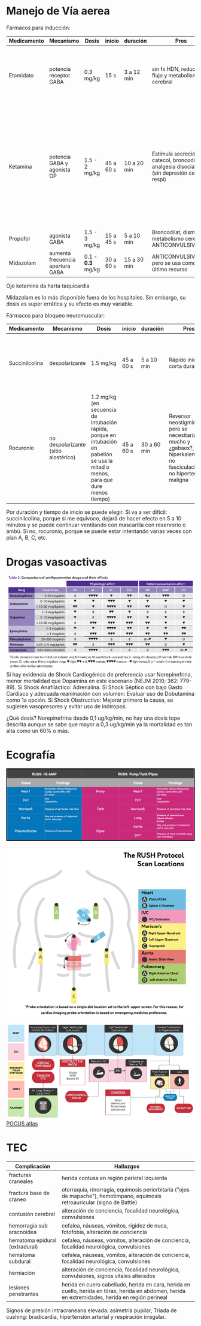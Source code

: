 # Manejo de Vía aerea

Fármacos para inducción:

| Medicamento | Mecanismo | Dosis | inicio | duración | Pros | Contras |
| ----------- | - | ---- | --------------- | --- | ---- | ------- |
| Etomidato | potencia receptor GABA |0.3 mg/kg | 15 s | 3 a 12 min | sin fx HDN, reduce flujo y metabolismo cerebral | inhibe la síntesis de cortisol, no usar en sepsis ni px con insuf renal relativa (puede necesitar dosis inicial de GC). Neuroexitabilidad |
| Ketamina | potencia GABA y agonista OP | 1.5 - 2 mg/kg | 45 a 60 s | 10 a 20 min | Estimula secreción catecol, broncodilat, analgesia disociativa (sin depresión centro respi) | Por más catecolaminas, no utilizar en alteración cardio porque aumenta consumo de O2, terrores al despertar, alucinaciones, hipertensión y taquicardia (por aumento de catecolaminas, si ya están agotadas por sepsis u otros, da hipoT y bradicard), ↑ secreciones |
| Propofol | agonista GABA | 1.5 - 3 mg/kg | 15 a 45 s | 5 a 10 min | Broncodilat, dismuye metabolismo cerebral, ANTICONVULSIVANTE | ↓ presión arterial (hasta 10 mmHg de PAM) |
| Midazolam | aumenta frecuencia apertura GABA | 0.1 - **0.3** mg/kg | 30 a 60 s | 15 a 30 min | ANTICONVULSIVANTE, pero se usa como último recurso | Hipotensión |

Ojo ketamina da harta taquicardia

Midazolam es lo más disponible fuera de los hospitales. Sin embargo, su dosis es super errática y su efecto es muy variable. 

Fármacos para bloqueo neuromuscular:

| Medicamento | Mecanismo | Dosis | inicio | duración | Pros | Contras |
| ----------- | - | ---- | --------------- | --- | ---- | ------- |
| Succinilcolina | despolarizante | 1.5 mg/kg | 45 a 60 s | 5 a 10 min | Rápido inicio y corta duración | Sin reversor, Hiperkalemia, rabdomiolisis, fasciculaciones, hipertermia maligna, bradicardia (por estimulación muscarínica |
| Rocuronio | no despolarizante (sitio alostérico) | 1.2 mg/kg (en secuencia de intubación rápida, porque en intubación en pabellón se usa la mitad o menos, para que dure menos tiempo) | 45 a 60 s | 30 a 60 min | Reversor neostigmina pero se necesitaría mucho y ¿gabaex?, No hiperkalemia, no fasciculaciones, no hipertermia maligna |  |

Por duración y tiempo de inicio se puede elegir. Si va a ser difícil: succinilcolina, porque si me equivoco, dejará de hacer efecto en 5 a 10 minutos y se puede continuar ventilando con mascarilla con reservorio o ambú. Si no, rocuronio, porque se puede estar intentando varias veces con plan A, B, C, etc. 

# Drogas vasoactivas

![drogas vasoactivas dosis](image-3.png)
Si hay evidencia de Shock Cardiogénico de preferencia usar Norepinefrina, menor mortalidad que Dopamina en este escenario (NEJM 2010; 362: 779-89).
Si Shock Anafiláctico: Adrenalina.
Si Shock Séptico con bajo Gasto Cardiaco y adecuada reanimación con volumen: Evaluar uso de Dobutamina como 1a opción.
Si Shock Obstructivo: Mejorar primero la causa, se sugieren vasopresores y evitar uso de inótropos.

¿Qué dosis? Norepinefrina desde 0,1 ug/kg/min, no hay una dosis tope descrita aunque se sabe que mayor a 0,3 ug/kg/min ya la mortalidad es tan alta como un 60% o más.

# Ecografía

![Rush protocol](image.png)

![Rush scheme](image-1.png)

![Rush algorithmic aproach](image-2.png)
[POCUS atlas](https://www.thepocusatlas.com/shock)

# TEC 
| Complicación | Hallazgos |
| --- | --- |
| fracturas craneales | herida contusa en región parietal izquierda |
| fractura base de craneo | otorraquia, rinorragia, equimosis periorbitaria ("ojos de mapache"), hemotimpano, equimosis retroauricular (signo de Battle)|
| contusión cerebral | alteración de conciencia, focalidad neurológica, convulsiones |
| hemorragia sub aracnoidea | cefalea, náuseas, vómitos, rigidez de nuca, fotofobia, alteración de conciencia |
| hematoma epidural (extradural) | cefalea, náuseas, vómitos, alteración de conciencia, focalidad neurológica, convulsiones |
| hematoma subdural | cefalea, náuseas, vómitos, alteración de conciencia, focalidad neurológica, convulsiones |
| herniación | alteración de conciencia, focalidad neurológica, convulsiones, signos vitales alterados |
| lesiones penetrantes | herida en cuero cabelludo, herida en cara, herida en cuello, herida en tórax, herida en abdomen, herida en extremidades, herida en región perineal |


Signos de presión intracraneana elevada: asimetría pupilar, 
Triada de cushing: bradicardia, hipertensión arterial y respiración irregular. 

